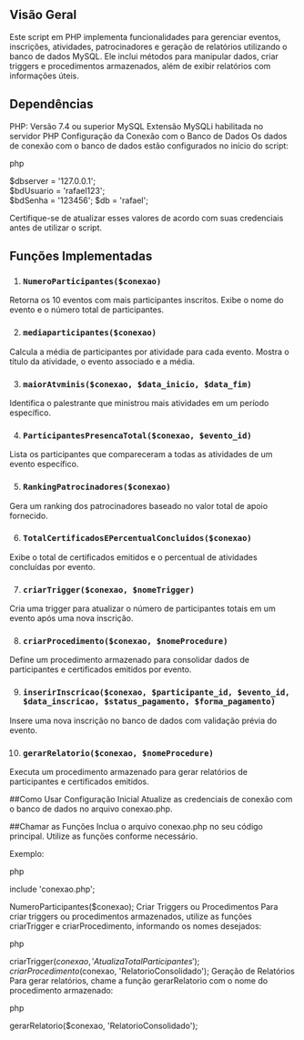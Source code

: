 ## Visão Geral
Este script em PHP implementa funcionalidades para gerenciar eventos, inscrições, atividades, patrocinadores e geração de relatórios utilizando o banco de dados MySQL. Ele inclui métodos para manipular dados, criar triggers e procedimentos armazenados, além de exibir relatórios com informações úteis.

## Dependências

PHP: Versão 7.4 ou superior
MySQL
Extensão MySQLi habilitada no servidor PHP
Configuração da Conexão com o Banco de Dados
Os dados de conexão com o banco de dados estão configurados no início do script:

php

$dbserver = '127.0.0.1';  
$bdUsuario = 'rafael123';  
$bdSenha = '123456'; 
$db = 'rafael';  

Certifique-se de atualizar esses valores de acordo com suas credenciais antes de utilizar o script.

## Funções Implementadas
1. ### `NumeroParticipantes($conexao)`
Retorna os 10 eventos com mais participantes inscritos. Exibe o nome do evento e o número total de participantes.

2. ### `mediaparticipantes($conexao)`
Calcula a média de participantes por atividade para cada evento. Mostra o título da atividade, o evento associado e a média.

3. ### `maiorAtvminis($conexao, $data_inicio, $data_fim)`
Identifica o palestrante que ministrou mais atividades em um período específico.

4. ### `ParticipantesPresencaTotal($conexao, $evento_id)`
Lista os participantes que compareceram a todas as atividades de um evento específico.

5. ### `RankingPatrocinadores($conexao)`
Gera um ranking dos patrocinadores baseado no valor total de apoio fornecido.

6. ### `TotalCertificadosEPercentualConcluidos($conexao)`
Exibe o total de certificados emitidos e o percentual de atividades concluídas por evento.

7. ### `criarTrigger($conexao, $nomeTrigger)`
Cria uma trigger para atualizar o número de participantes totais em um evento após uma nova inscrição.

8. ### `criarProcedimento($conexao, $nomeProcedure)`
Define um procedimento armazenado para consolidar dados de participantes e certificados emitidos por evento.

9. ### `inserirInscricao($conexao, $participante_id, $evento_id, $data_inscricao, $status_pagamento, $forma_pagamento)`
Insere uma nova inscrição no banco de dados com validação prévia do evento.

10. ### `gerarRelatorio($conexao, $nomeProcedure)`
Executa um procedimento armazenado para gerar relatórios de participantes e certificados emitidos.

##Como Usar
Configuração Inicial
Atualize as credenciais de conexão com o banco de dados no arquivo conexao.php.

##Chamar as Funções
Inclua o arquivo conexao.php no seu código principal.
Utilize as funções conforme necessário.

Exemplo:

php

include 'conexao.php';

NumeroParticipantes($conexao);
Criar Triggers ou Procedimentos
Para criar triggers ou procedimentos armazenados, utilize as funções criarTrigger e criarProcedimento, informando os nomes desejados:

php

criarTrigger($conexao, 'AtualizaTotalParticipantes');
criarProcedimento($conexao, 'RelatorioConsolidado');
Geração de Relatórios
Para gerar relatórios, chame a função gerarRelatorio com o nome do procedimento armazenado:

php

gerarRelatorio($conexao, 'RelatorioConsolidado');
